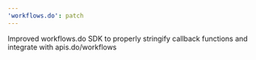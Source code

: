 ```yaml
---
'workflows.do': patch
---
```


Improved workflows.do SDK to properly stringify callback functions and integrate with apis.do/workflows
